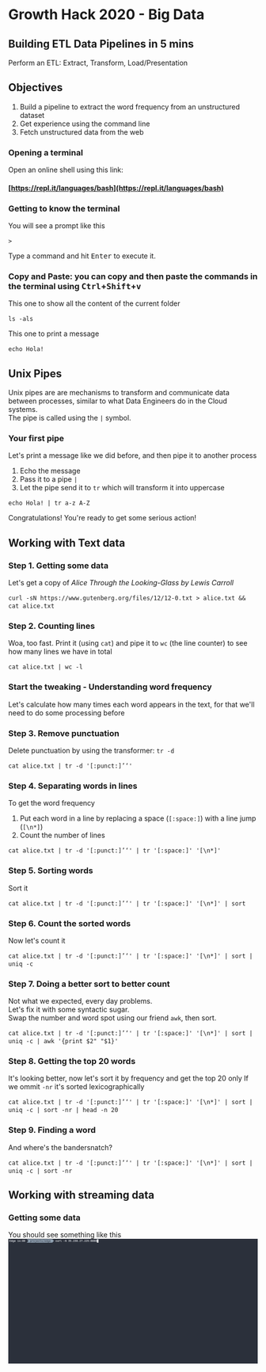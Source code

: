 # Growth Hack 2020 - Big Data
## Building ETL Data Pipelines in 5 mins
Perform an ETL: Extract, Transform, Load/Presentation

## Objectives
1. Build a pipeline to extract the word frequency from an unstructured dataset
1. Get experience using the command line
1. Fetch unstructured data from the web

### Opening a terminal
Open an online shell using this link:  
#### [https://repl.it/languages/bash](https://repl.it/languages/bash)

### Getting to know the terminal
You will see a prompt like this
```
>
```
Type a command and hit <kbd>Enter</kbd> to execute it.


### Copy and Paste: you can copy and then paste the commands in the terminal using <kbd>Ctrl</kbd>+<kbd>Shift</kbd>+<kbd>v</kbd>

This one to show all the content of the current folder
```
ls -als
```
This one to print a message
```
echo Hola!
```

## Unix Pipes
Unix pipes are are mechanisms to transform and communicate data between processes, similar to what Data Engineers do in the Cloud systems.  
The pipe is called using the `|` symbol.

### Your first pipe
Let's print a message like we did before, and then pipe it to another process
1. Echo the message
2. Pass it to a pipe `|`
3. Let the pipe send it to `tr` which will transform it into uppercase
```
echo Hola! | tr a-z A-Z
```
Congratulations! You're ready to get some serious action!

## Working with Text data
### Step 1. Getting some data
Let's get a copy of *Alice Through the Looking-Glass by Lewis Carroll*
```
curl -sN https://www.gutenberg.org/files/12/12-0.txt > alice.txt && cat alice.txt
```

### Step 2. Counting lines
Woa, too fast.
Print it (using `cat`) and pipe it to `wc` (the line counter) to see how many lines we have in total
```
cat alice.txt | wc -l
```

### Start the tweaking - Understanding word frequency
Let's calculate how many times each word appears in the text, for that we'll need to do some processing before

### Step 3. Remove punctuation
Delete punctuation by using the transformer: `tr -d`
```
cat alice.txt | tr -d '[:punct:]’‘'
```

### Step 4. Separating words in lines   
To get the word frequency
1. Put each word in a line by replacing a space (`[:space:]`) with a line jump (`[\n*]`)
2. Count the number of lines
```
cat alice.txt | tr -d '[:punct:]’‘' | tr '[:space:]' '[\n*]'
```

### Step 5. Sorting words
Sort it
```
cat alice.txt | tr -d '[:punct:]’‘' | tr '[:space:]' '[\n*]' | sort
```

### Step 6. Count the sorted words
Now let's count it
```
cat alice.txt | tr -d '[:punct:]’‘' | tr '[:space:]' '[\n*]' | sort | uniq -c
```

### Step 7. Doing a better sort to better count
Not what we expected, every day problems.   
Let's fix it with some syntactic sugar.  
Swap the number and word spot using our friend `awk`, then sort.  
```
cat alice.txt | tr -d '[:punct:]’‘' | tr '[:space:]' '[\n*]' | sort | uniq -c | awk '{print $2" "$1}'
```

### Step 8. Getting the top 20 words
It's looking better, now let's sort it by frequency and get the top 20 only
If we ommit `-nr` it's sorted lexicographically
```
cat alice.txt | tr -d '[:punct:]’‘' | tr '[:space:]' '[\n*]' | sort | uniq -c | sort -nr | head -n 20
```

### Step 9. Finding a word
And where's the bandersnatch?
```
cat alice.txt | tr -d '[:punct:]’‘' | tr '[:space:]' '[\n*]' | sort | uniq -c | sort -nr
```

## Working with streaming data
### Getting some data
You should see something like this
![Demo Streaming Data](img/curl_stream.gif)
